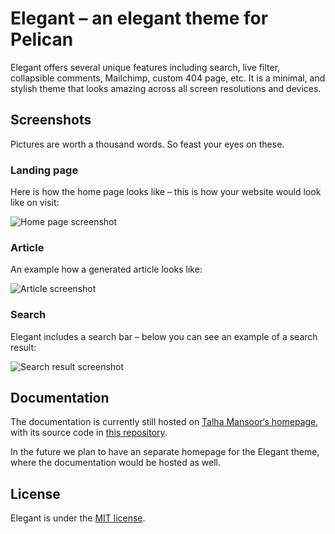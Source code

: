 # Elegant – an elegant theme for Pelican

Elegant offers several unique features including search, live filter, collapsible comments, Mailchimp, custom 404 page, etc. It is a minimal, and stylish theme that looks amazing across all screen resolutions and devices.


## Screenshots

Pictures are worth a thousand words. So feast your eyes on these.

### Landing page

Here is how the home page looks like – this is how your website would look like on visit:

![Home page screenshot](https://raw.github.com/talha131/pelican-elegant/master/home-page-screenshot.png)

### Article

An example how a generated article looks like:

![Article screenshot](https://raw.github.com/talha131/pelican-elegant/master/article-screenshot.png)

### Search

Elegant includes a search bar – below you can see an example of a search result:

![Search result screenshot](https://raw.github.com/talha131/pelican-elegant/master/search-result-screenshot.png)

## Documentation

The documentation is currently still hosted on [Talha Mansoor‘s homepage](http://oncrashreboot.com/elegant-best-pelican-theme-features), with its source code in [this repository][doc_repo].

In the future we plan to have an separate homepage for the Elegant theme, where the documentation would be hosted as well.

## License

Elegant is under the [MIT license](https://spdx.org/licenses/MIT.html).


[doc_repo]: https://github.com/Pelican-Elegant/documentation
